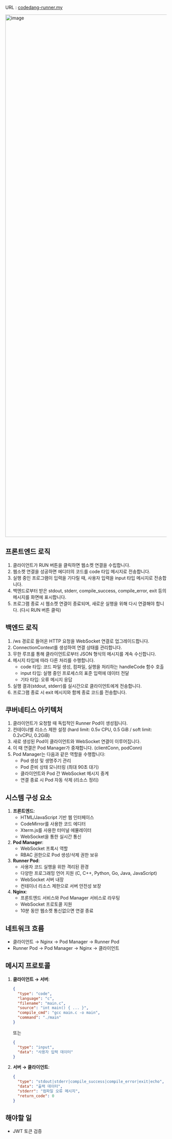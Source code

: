 URL : [codedang-runner.my](http://codedang-runner.my)

<img width="1630" alt="image" src="https://github.com/user-attachments/assets/62ba5dd5-87a9-4a6c-8866-9e854b8c0233" />

## **프론트엔드 로직**

1. 클라이언트가 RUN 버튼을 클릭하면 웹소켓 연결을 수립합니다.
2. 웹소켓 연결을 성공하면 에디터의 코드를 code 타입 메시지로 전송합니다.
3. 실행 중인 프로그램이 입력을 기다릴 때, 사용자 입력을 input 타입 메시지로 전송합니다.
4. 백엔드로부터 받은 stdout, stderr, compile_success, compile_error, exit 등의 메시지를 화면에 표시합니다.
5. 프로그램 종료 시 웹소켓 연결이 종료되며, 새로운 실행을 위해 다시 연결해야 합니다. (다시 RUN 버튼 클릭)

## **백엔드 로직**

1. /ws 경로로 들어온 HTTP 요청을 WebSocket 연결로 업그레이드합니다.
2. ConnectionContext를 생성하여 연결 상태를 관리합니다.
3. 무한 루프를 통해 클라이언트로부터 JSON 형식의 메시지를 계속 수신합니다.
4. 메시지 타입에 따라 다른 처리를 수행합니다.
    - code 타입: 코드 파일 생성, 컴파일, 실행을 처리하는 handleCode 함수 호출
    - input 타입: 실행 중인 프로세스의 표준 입력에 데이터 전달
    - 기타 타입: 오류 메시지 응답
5. 실행 결과(stdout, stderr)를 실시간으로 클라이언트에게 전송합니다.
6. 프로그램 종료 시 exit 메시지와 함께 종료 코드를 전송합니다.

## **쿠버네티스 아키텍처**

1. 클라이언트가 요청할 때 독립적인 Runner Pod이 생성됩니다.
2. 컨테이너별 리소스 제한 설정 (hard limit: 0.5v CPU, 0.5 GiB / soft limit: 0.2vCPU, 0.2GiB)
3. 새로 생성된 Pod이 클라이언트와 WebSocket 연결이 이루어집니다.
4. 이 때 연결은 Pod Manager가 중재합니다. (clientConn, podConn)
5. Pod Manager는 다음과 같은 역할을 수행합니다:
    - Pod 생성 및 생명주기 관리
    - Pod 준비 상태 모니터링 (최대 90초 대기)
    - 클라이언트와 Pod 간 WebSocket 메시지 중계
    - 연결 종료 시 Pod 자동 삭제 (리소스 정리)

## **시스템 구성 요소**

1. **프론트엔드**:
    - HTML/JavaScript 기반 웹 인터페이스
    - CodeMirror를 사용한 코드 에디터
    - Xterm.js를 사용한 터미널 에뮬레이터
    - WebSocket을 통한 실시간 통신
2. **Pod Manager**:
    - WebSocket 프록시 역할
    - RBAC 권한으로 Pod 생성/삭제 권한 보유
3. **Runner Pod**:
    - 사용자 코드 실행을 위한 격리된 환경
    - 다양한 프로그래밍 언어 지원 (C, C++, Python, Go, Java, JavaScript)
    - WebSocket 서버 내장
    - 컨테이너 리소스 제한으로 서버 안전성 보장
4. **Nginx**:
    - 프론트엔드 서비스와 Pod Manager 서비스로 라우팅
    - WebSocket 프로토콜 지원
    - 10분 동안 웹소켓 통신없으면 연결 종료

## **네트워크 흐름**

- 클라이언트 → Nginx → Pod Manager → Runner Pod
- Runner Pod → Pod Manager → Nginx → 클라이언트

## **메시지 프로토콜**

1. **클라이언트 → 서버**:
    
    ```json
    {
      "type": "code",
      "language": "c",
      "filename": "main.c",
      "source": "int main() { ... }",
      "compile_cmd": "gcc main.c -o main",
      "command": "./main"
    }
    
    ```
    
    또는
    
    ```json
    {
      "type": "input",
      "data": "사용자 입력 데이터"
    }
    
    ```
    
2. **서버 → 클라이언트**:
    
    ```json
    {
      "type": "stdout|stderr|compile_success|compile_error|exit|echo",
      "data": "출력 데이터",
      "stderr": "컴파일 오류 메시지",
      "return_code": 0
    }
    
    ```
    

## 해야할 일

- JWT 토큰 검증
